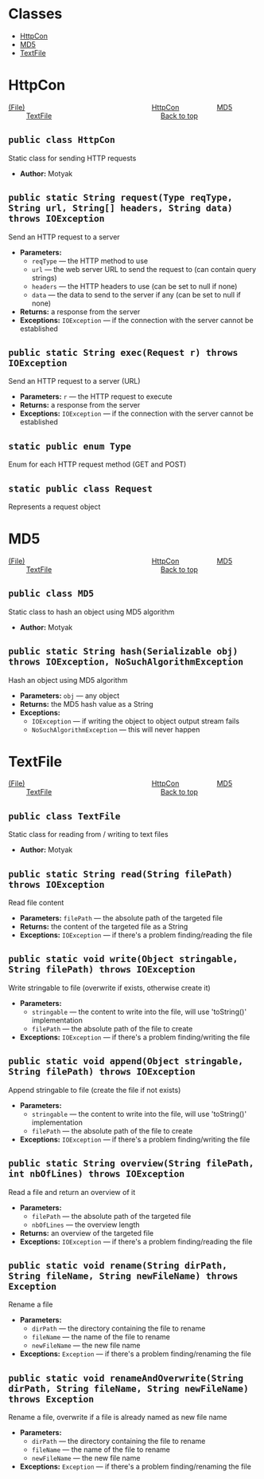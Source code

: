 # Classes
- [HttpCon](#httpcon)
- [MD5](#md5)
- [TextFile](#textfile)

# HttpCon
[(File)](https://raw.githubusercontent.com/Motyak/javaa/master/Mk/HttpCon.java)
&emsp; &emsp; &emsp; &emsp;
&emsp; &emsp; &emsp; &emsp;
&emsp; &emsp; &emsp; &emsp;
&emsp; &emsp;
[HttpCon](#httpcon)
&emsp; &emsp; &emsp; &emsp;
[MD5](#md5)
&emsp; &emsp; &emsp; &emsp;
[TextFile](#textfile)
&emsp; &emsp; &emsp; &emsp;
&emsp; &emsp; &emsp; &emsp;
&emsp; &emsp; &emsp; &emsp;
[Back to top](#)


## `public class HttpCon`

Static class for sending HTTP requests

 * **Author:** Motyak

## `public static String request(Type reqType, String url, String[] headers, String data) throws IOException`

Send an HTTP request to a server

 * **Parameters:**
   * `reqType` — the HTTP method to use
   * `url` — the web server URL to send the request to (can contain query strings)
   * `headers` — the HTTP headers to use (can be set to null if none)
   * `data` — the data to send to the server if any (can be set to null if none)
 * **Returns:** a response from the server
 * **Exceptions:** `IOException` — if the connection with the server cannot be established

## `public static String exec(Request r) throws IOException`

Send an HTTP request to a server (URL)

 * **Parameters:** `r` — the HTTP request to execute
 * **Returns:** a response from the server
 * **Exceptions:** `IOException` — if the connection with the server cannot be established

## `static public enum Type`

Enum for each HTTP request method (GET and POST)

## `static public class Request`

Represents a request object

# MD5
[(File)](https://raw.githubusercontent.com/Motyak/javaa/master/Mk/MD5.java)
&emsp; &emsp; &emsp; &emsp;
&emsp; &emsp; &emsp; &emsp;
&emsp; &emsp; &emsp; &emsp;
&emsp; &emsp;
[HttpCon](#httpcon)
&emsp; &emsp; &emsp; &emsp;
[MD5](#md5)
&emsp; &emsp; &emsp; &emsp;
[TextFile](#textfile)
&emsp; &emsp; &emsp; &emsp;
&emsp; &emsp; &emsp; &emsp;
&emsp; &emsp; &emsp; &emsp;
[Back to top](#)

## `public class MD5`

Static class to hash an object using MD5 algorithm

 * **Author:** Motyak

## `public static String hash(Serializable obj) throws IOException, NoSuchAlgorithmException`

Hash an object using MD5 algorithm

 * **Parameters:** `obj` — any object
 * **Returns:** the MD5 hash value as a String
 * **Exceptions:**
   * `IOException` — if writing the object to object output stream fails
   * `NoSuchAlgorithmException` — this will never happen

# TextFile
[(File)](https://raw.githubusercontent.com/Motyak/javaa/master/Mk/TextFile.java)
&emsp; &emsp; &emsp; &emsp;
&emsp; &emsp; &emsp; &emsp;
&emsp; &emsp; &emsp; &emsp;
&emsp; &emsp;
[HttpCon](#httpcon)
&emsp; &emsp; &emsp; &emsp;
[MD5](#md5)
&emsp; &emsp; &emsp; &emsp;
[TextFile](#textfile)
&emsp; &emsp; &emsp; &emsp;
&emsp; &emsp; &emsp; &emsp;
&emsp; &emsp; &emsp; &emsp;
[Back to top](#)

## `public class TextFile`

Static class for reading from / writing to text files

 * **Author:** Motyak

## `public static String read(String filePath) throws IOException`

Read file content

 * **Parameters:** `filePath` — the absolute path of the targeted file
 * **Returns:** the content of the targeted file as a String
 * **Exceptions:** `IOException` — if there's a problem finding/reading the file

## `public static void write(Object stringable, String filePath) throws IOException`

Write stringable to file (overwrite if exists, otherwise create it)

 * **Parameters:**
   * `stringable` — the content to write into the file, will use 'toString()' implementation
   * `filePath` — the absolute path of the file to create
 * **Exceptions:** `IOException` — if there's a problem finding/writing the file

## `public static void append(Object stringable, String filePath) throws IOException`

Append stringable to file (create the file if not exists)

 * **Parameters:**
   * `stringable` — the content to write into the file, will use 'toString()' implementation
   * `filePath` — the absolute path of the file to create
 * **Exceptions:** `IOException` — if there's a problem finding/writing the file

## `public static String overview(String filePath, int nbOfLines) throws IOException`

Read a file and return an overview of it

 * **Parameters:**
   * `filePath` — the absolute path of the targeted file
   * `nbOfLines` — the overview length
 * **Returns:** an overview of the targeted file
 * **Exceptions:** `IOException` — if there's a problem finding/reading the file

## `public static void rename(String dirPath, String fileName, String newFileName) throws Exception`

Rename a file

 * **Parameters:**
   * `dirPath` — the directory containing the file to rename
   * `fileName` — the name of the file to rename
   * `newFileName` — the new file name
 * **Exceptions:** `Exception` — if there's a problem finding/renaming the file

## `public static void renameAndOverwrite(String dirPath, String fileName, String newFileName) throws Exception`

Rename a file, overwrite if a file is already named as new file name

 * **Parameters:**
   * `dirPath` — the directory containing the file to rename
   * `fileName` — the name of the file to rename
   * `newFileName` — the new file name
 * **Exceptions:** `Exception` — if there's a problem finding/renaming the file
